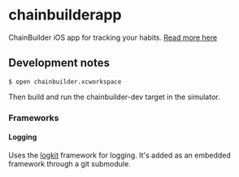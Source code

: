 # chainbuilderapp

ChainBuilder iOS app for tracking your habits. [Read more here](https://chainbuilderapp.morrdusk.net)


## Development notes

```$ pod install
$ open chainbuilder.xcworkspace
```

  Then build and run the chainbuilder-dev target in the simulator.

### Frameworks

#### Logging

Uses the [logkit](http://www.logkit.info) framework for logging. It's added as an embedded framework through a git submodule.


